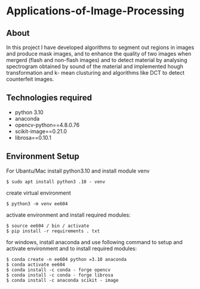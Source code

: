 # Applications-of-Image-Processing
## About
  In this project I have developed algorithms to segment out regions in images and produce mask images, and to enhance the quality 
  of two images when mergerd (flash and non-flash images) and to detect material by analysing spectrogram obtained by sound of the 
  material and implemented hough transformation and k- mean clusturing and algorithms like DCT to detect counterfeit images.
## Technologies required
 * python 3.10
 * anaconda
 * opencv-python==4.8.0.76
 * scikit-image==0.21.0
 * librosa==0.10.1
## Environment Setup
  For Ubantu/Mac install python3.10 and install module venv
  ```
  $ sudo apt install python3 .10 - venv
  ```
  create virtual environment
  ```
  $ python3 -m venv ee604
  ```
  activate environment and install required modules:
  ```
  $ source ee604 / bin / activate
  $ pip install -r requirements . txt
  ```
  for windows, install anaconda and use following command to setup and activate environment and to install required modules:
  ```
  $ conda create -n ee604 python =3.10 anaconda
  $ conda activate ee604
  $ conda install -c conda - forge opencv
  $ conda install -c conda - forge librosa
  $ conda install -c anaconda scikit - image
  ```
